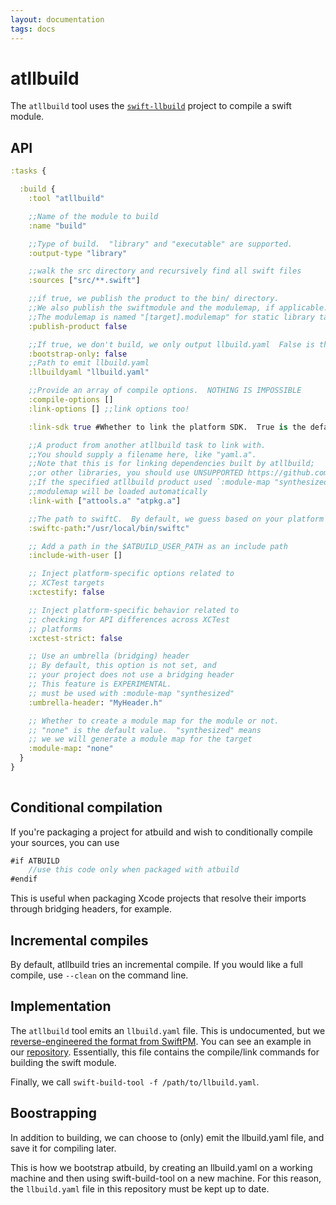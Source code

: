 ```yaml
---
layout: documentation
tags: docs
---
```


# atllbuild

The `atllbuild` tool uses the [`swift-llbuild`](https://github.com/apple/swift-llbuild) project to compile a swift module.

## API

```clojure
:tasks {

  :build {
    :tool "atllbuild"

    ;;Name of the module to build
    :name "build"

    ;;Type of build.  "library" and "executable" are supported.
    :output-type "library" 

    ;;walk the src directory and recursively find all swift files
    :sources ["src/**.swift"]

    ;;if true, we publish the product to the bin/ directory.
    ;;We also publish the swiftmodule and the modulemap, if applicable.
    ;;The modulemap is named "[target].modulemap" for static library targets.
    :publish-product false

    ;;If true, we don't build, we only output llbuild.yaml  False is the default value.
    :bootstrap-only: false
    ;;Path to emit llbuild.yaml
    :llbuildyaml "llbuild.yaml"

    ;;Provide an array of compile options.  NOTHING IS IMPOSSIBLE
    :compile-options []
    :link-options [] ;;link options too!

    :link-sdk true #Whether to link the platform SDK.  True is the default value.

    ;;A product from another atllbuild task to link with.
    ;;You should supply a filename here, like "yaml.a".
    ;;Note that this is for linking dependencies built by atllbuild; 
    ;;or other libraries, you should use UNSUPPORTED https://github.com/AnarchyTools/atbuild/issues/13
    ;;If the specified atllbuild product used `:module-map "synthesized"` then its
    ;;modulemap will be loaded automatically
    :link-with ["attools.a" "atpkg.a"]

    ;;The path to swiftC.  By default, we guess based on your platform
    :swiftc-path:"/usr/local/bin/swiftc"

    ;; Add a path in the $ATBUILD_USER_PATH as an include path
    :include-with-user [] 

    ;; Inject platform-specific options related to
    ;; XCTest targets
    :xctestify: false

    ;; Inject platform-specific behavior related to
    ;; checking for API differences across XCTest
    ;; platforms
    :xctest-strict: false

    ;; Use an umbrella (bridging) header
    ;; By default, this option is not set, and
    ;; your project does not use a bridging header
    ;; This feature is EXPERIMENTAL.
    ;; must be used with :module-map "synthesized"
    :umbrella-header: "MyHeader.h"

    ;; Whether to create a module map for the module or not.
    ;; "none" is the default value.  "synthesized" means
    ;; we we will generate a module map for the target
    :module-map: "none"
  }
}
        
```

## Conditional compilation

If you're packaging a project for atbuild and wish to conditionally compile your sources, you can use

```swift
#if ATBUILD
    //use this code only when packaged with atbuild
#endif
```

This is useful when packaging Xcode projects that resolve their imports through bridging headers, for example.

## Incremental compiles

By default, atllbuild tries an incremental compile.  If you would like a full compile, use `--clean` on the command line.

## Implementation

The `atllbuild` tool emits an `llbuild.yaml` file.  This is undocumented, but we [reverse-engineered the format from SwiftPM](https://github.com/apple/swift-package-manager).  You can see an example in our [repository](/llbuild.yaml).  Essentially, this file contains the compile/link commands for building the swift module.

Finally, we call `swift-build-tool -f /path/to/llbuild.yaml`.

## Boostrapping

In addition to building, we can choose to (only) emit the llbuild.yaml file, and save it for compiling later.

This is how we bootstrap atbuild, by creating an llbuild.yaml on a working machine and then using swift-build-tool on a new machine.  For this reason, the `llbuild.yaml` file in this repository must be kept up to date.